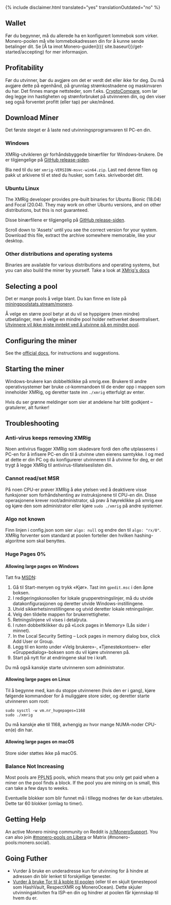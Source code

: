 {% include disclaimer.html translated="yes" translationOutdated="no" %}

## Wallet

Før du begynner, må du allerede ha en konfigurert lommebok som
virker. Monero-poolen må vite lommebokadressen din for å kunne sende
betalinger dit. Se [Å ta imot Monero-guiden]({{
site.baseurl}}/get-started/accepting) for mer informasjon.

## Profitability

Før du utvinner, bør du avgjøre om det er verdt det eller ikke for deg. Du
må avgjøre dette på egenhånd, på grunnlag strømkostnadene og maskinvaren du
har. Det finnes mange nettsteder, som
f.eks. [CryptoCompare](https://www.cryptocompare.com/mining/calculator/xmr),
som lar deg legge inn hastigheten og strømforbruket på utvinneren din, og
den viser seg også forventet profitt (eller tap) per uke/måned.

## Download Miner

Det første steget er å laste ned utvinningsprogramvaren til PC-en din.

### Windows

XMRig-utvikleren gir forhåndsbyggede binærfiler for Windows-brukere. De er
tilgjengelige på [GitHub
release-siden](https://github.com/xmrig/xmrig/releases/latest).

Bla ned til du ser `xmrig-VERSION-msvc-win64.zip`. Last ned denne filen og
pakk ut arkivene til et sted du husker, som f.eks. skrivebordet ditt.

### Ubuntu Linux

The XMRig developer provides pre-built binaries for Ubuntu Bionic (18.04)
and Focal (20.04). They may work on other Ubuntu versions, and on other
distributions, but this is not guaranteed.

Disse binærfilene er tilgjengelig på [GitHub
release-siden](https://github.com/xmrig/xmrig/releases/latest).

Scroll down to 'Assets' until you see the correct version for your
system. Download this file, extract the archive somewhere memorable, like
your desktop.

### Other distributions and operating systems

Binaries are available for various distributions and operating systems, but
you can also build the miner by yourself. Take a look at [XMrig's
docs](https://xmrig.com/docs/miner)

## Selecting a pool

Det er mange pools å velge blant. Du kan finne en liste på
[miningpoolstats.stream/monero](https://miningpoolstats.stream/monero).

Å velge en større pool betyr at du vil se hyppigere (men mindre)
utbetalinger, men å velge en mindre pool holder nettverket
desentralisert. [Utvinnere vil ikke miste inntekt ved å utvinne på en mindre
pool](https://redd.it/g6uh2l).

## Configuring the miner

See the [official docs](https://xmrig.com/docs/miner/config), for
instructions and suggestions.

## Starting the miner

Windows-brukere kan dobbeltklikke på xmrig.exe. Brukere til andre
operativsystemer bør bruke `cd`-kommandoen til de ender opp i mappen som
inneholder XMRig, og deretter taste inn `./xmrig` etterfulgt av enter.

Hvis du ser grønne meldinger som sier at andelene har blitt godkjent –
gratulerer, alt funker!

## Troubleshooting

### Anti-virus keeps removing XMRig

Noen antivirus flagger XMRig som skadevare fordi den ofte utplasseres i
PC-en for å infisere PC-en din til å utvinne uten eierens samtykke. I og med
at dette er din PC og du konfigurerer utvinneren til å utvinne for deg, er
det trygt å legge XMRig til antivirus-tillatelseslisten din.

### Cannot read/set MSR

På noen CPU-er prøver XMRig å øke ytelsen ved å deaktivere visse funksjoner
som forhåndshenting av instruksjonene til CPU-en din. Disse operasjonene
krever root/administrator, så prøv å høyreklikke på xmrig.exe og kjøre den
som administrator eller kjøre `sudo ./xmrig` på andre systemer.

### Algo not known

Finn linjen i config.json som sier `algo: null` og endre den til `algo:
"rx/0"`. XMRig forventer som standard at poolen forteller den hvilken
hashing-algoritme som skal benyttes.

### Huge Pages 0%

#### Allowing large pages on Windows

Tatt fra
[MSDN](https://docs.microsoft.com/en-us/sql/database-engine/configure-windows/enable-the-lock-pages-in-memory-option-windows?view=sql-server-ver15):

1. Gå til Start-menyen og trykk «Kjør». Tast inn `gpedit.msc` i den åpne
   boksen.
2. I redigeringskonsollen for lokale grupperetningslinjer, må du utvide
   datakonfigurasjonen og deretter utvide Windows-instillingene.
3. Utvid sikkerhetsinnstillingene og utvid deretter lokale retningslinjer.
4. Velg den tildelte mappen for brukerrettigheter.
5. Retningslinjene vil vises i detaljruta.
6. I ruten dobbeltklikker du på «Lock pages in Memory» (Lås sider i minnet).
7. In the Local Security Setting – Lock pages in memory dialog box, click
   Add User or Group.
8. Legg til en konto under «Velg brukere»-, «Tjenestekontoer»- eller
   «Gruppedialog»-boksen som du vil kjøre utvinneren på.
9. Start på nytt for at endringene skal tre i kraft.

Du må også kanskje starte utvinneren som administrator.

#### Allowing large pages on Linux

Til å begynne med, kan du stoppe utvinneren (hvis den er i gang), kjøre
følgende kommandoer for å muliggjøre store sider, og deretter starte
utvinneren som root:

	sudo sysctl -w vm.nr_hugepages=1168
	sudo ./xmrig

Du må kanskje øke til 1168, avhengig av hvor mange NUMA-noder CPU-en(e) din
har.

#### Allowing large pages on macOS

Store sider støttes ikke på macOS.

### Balance Not Increasing

Most pools are <abbr title="Pay Per Last N Shares">PPLNS</abbr> pools,
which means that you only get paid when a miner on the pool finds a
block. If the pool you are mining on is small, this can take a few
days to weeks.

Eventuelle blokker som blir funnet må i tillegg modnes før de kan
utbetales. Dette tar 60 blokker (omlag to timer).

## Getting Help

An active Monero mining community on Reddit is
[/r/MoneroSupport](https://www.reddit.com/r/MoneroSupport/). You can also
join [#monero-pools on
Libera](https://web.libera.chat/?channel=#monero-pools) or Matrix
(#monero-pools:monero.social).

## Going Futher

* Vurder å bruke en underadresse kun for utvinning for å hindre at adressen
  din blir lenket til forskjellige tjenester.
* [Vurder å bruke Tor til å koble til
  poolen](https://xmrig.com/docs/miner/tor) (eller til en skjult
  tjenestepool som HashVault, RespectXMR og MoneroOcean). Dette skjuler
  utvinningaktiviten fra ISP-en din og hindrer at poolen får kjennskap til
  hvem du er.
